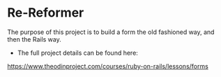 <h1>Re-Reformer</h1>

The purpose of this project is to build a form the old fashioned way, and then the Rails way.

- The full project details can be found here:

https://www.theodinproject.com/courses/ruby-on-rails/lessons/forms